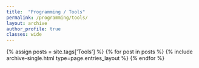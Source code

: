 ```yaml
---
title:  "Programming / Tools"
permalink: /programming/tools/
layout: archive
author_profile: true
classes: wide
---
```


{% assign posts = site.tags['Tools'] %}
{% for post in posts %} {% include archive-single.html type=page.entries_layout %} {% endfor %}